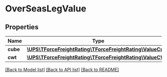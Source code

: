 # OverSeasLegValue

## Properties
Name | Type | Description | Notes
------------ | ------------- | ------------- | -------------
**cube** | [**\UPS\TForceFreightRating\TForceFreightRating\ValueCube**](ValueCube.md) |  | [optional] 
**cwt** | [**\UPS\TForceFreightRating\TForceFreightRating\ValueCWT**](ValueCWT.md) |  | [optional] 

[[Back to Model list]](../../README.md#documentation-for-models) [[Back to API list]](../../README.md#documentation-for-api-endpoints) [[Back to README]](../../README.md)

